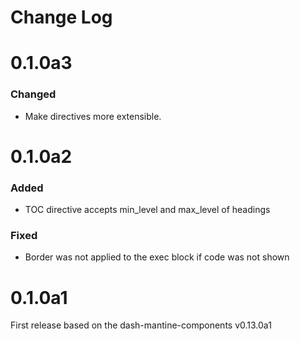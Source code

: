# Change Log

# 0.1.0a3

### Changed

* Make directives more extensible.

# 0.1.0a2

### Added

* TOC directive accepts min_level and max_level of headings

### Fixed

* Border was not applied to the exec block if code was not shown

# 0.1.0a1

First release based on the dash-mantine-components v0.13.0a1
